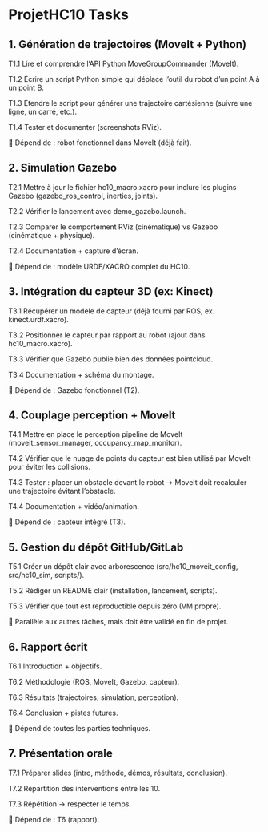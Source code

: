 # ProjetHC10 Tasks


## 1. Génération de trajectoires (MoveIt + Python)

T1.1 Lire et comprendre l’API Python MoveGroupCommander (MoveIt).

T1.2 Écrire un script Python simple qui déplace l’outil du robot d’un point A à un point B.

T1.3 Étendre le script pour générer une trajectoire cartésienne (suivre une ligne, un carré, etc.).

T1.4 Tester et documenter (screenshots RViz).

🔗 Dépend de : robot fonctionnel dans MoveIt (déjà fait).

## 2. Simulation Gazebo

T2.1 Mettre à jour le fichier hc10_macro.xacro pour inclure les plugins Gazebo (gazebo_ros_control, inerties, joints).

T2.2 Vérifier le lancement avec demo_gazebo.launch.

T2.3 Comparer le comportement RViz (cinématique) vs Gazebo (cinématique + physique).

T2.4 Documentation + capture d’écran.

🔗 Dépend de : modèle URDF/XACRO complet du HC10.

## 3. Intégration du capteur 3D (ex: Kinect)

T3.1 Récupérer un modèle de capteur (déjà fourni par ROS, ex. kinect.urdf.xacro).

T3.2 Positionner le capteur par rapport au robot (ajout dans hc10_macro.xacro).

T3.3 Vérifier que Gazebo publie bien des données pointcloud.

T3.4 Documentation + schéma du montage.

🔗 Dépend de : Gazebo fonctionnel (T2).

## 4. Couplage perception + MoveIt

T4.1 Mettre en place le perception pipeline de MoveIt (moveit_sensor_manager, occupancy_map_monitor).

T4.2 Vérifier que le nuage de points du capteur est bien utilisé par MoveIt pour éviter les collisions.

T4.3 Tester : placer un obstacle devant le robot → MoveIt doit recalculer une trajectoire évitant l’obstacle.

T4.4 Documentation + vidéo/animation.

🔗 Dépend de : capteur intégré (T3).

## 5. Gestion du dépôt GitHub/GitLab

T5.1 Créer un dépôt clair avec arborescence (src/hc10_moveit_config, src/hc10_sim, scripts/).

T5.2 Rédiger un README clair (installation, lancement, scripts).

T5.3 Vérifier que tout est reproductible depuis zéro (VM propre).

🔗 Parallèle aux autres tâches, mais doit être validé en fin de projet.

## 6. Rapport écrit

T6.1 Introduction + objectifs.

T6.2 Méthodologie (ROS, MoveIt, Gazebo, capteur).

T6.3 Résultats (trajectoires, simulation, perception).

T6.4 Conclusion + pistes futures.

🔗 Dépend de toutes les parties techniques.

## 7. Présentation orale

T7.1 Préparer slides (intro, méthode, démos, résultats, conclusion).

T7.2 Répartition des interventions entre les 10.

T7.3 Répétition → respecter le temps.

🔗 Dépend de : T6 (rapport).
